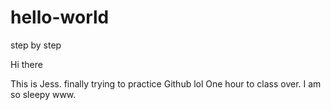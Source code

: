 # hello-world
step by step

Hi there

This is Jess. finally trying to practice Github lol
One hour to class over. I am so sleepy www.

